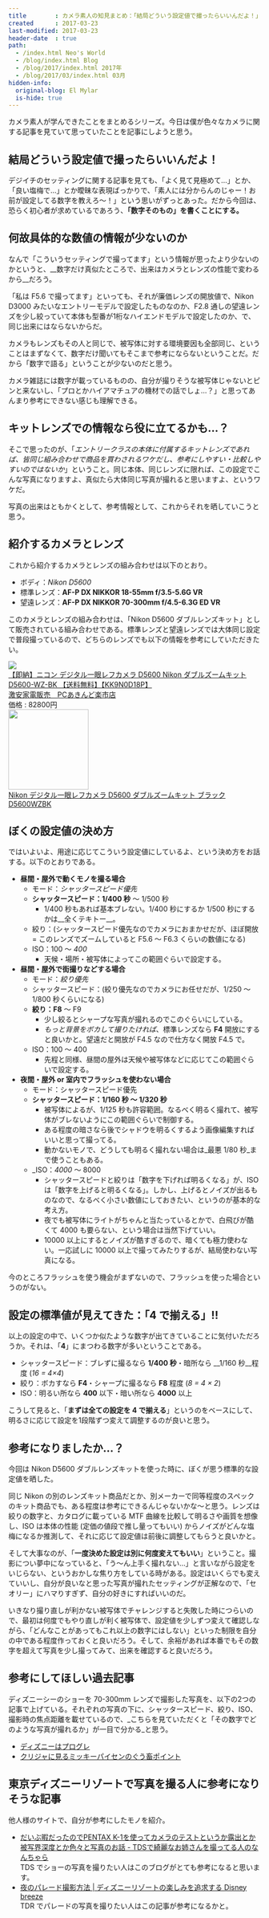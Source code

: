 ```yaml
---
title        : カメラ素人の知見まとめ：「結局どういう設定値で撮ったらいいんだよ！」という人のために、ぼくの設定値晒す
created      : 2017-03-23
last-modified: 2017-03-23
header-date  : true
path:
  - /index.html Neo's World
  - /blog/index.html Blog
  - /blog/2017/index.html 2017年
  - /blog/2017/03/index.html 03月
hidden-info:
  original-blog: El Mylar
  is-hide: true
---
```


カメラ素人が学んできたことをまとめるシリーズ。今日は僕が色々なカメラに関する記事を見ていて思っていたことを記事にしようと思う。

## 結局どういう設定値で撮ったらいいんだよ！

デジイチのセッティングに関する記事を見ても、「よく見て見極めて…」とか、「良い塩梅で…」とか曖昧な表現ばっかりで、「素人には分からんのじゃー！お前が設定してる数字を教えろ～！」という思いがずっとあった。だから今回は、恐らく初心者が求めているであろう、__「数字そのもの」を書くことにする。__

## 何故具体的な数値の情報が少ないのか

なんで「こういうセッティングで撮ってます」という情報が思ったより少ないのかというと、__数字だけ真似たところで、出来はカメラとレンズの性能で変わるから__だろう。

「私は F5.6 で撮ってます」といっても、それが廉価レンズの開放値で、Nikon D3000 みたいなエントリーモデルで設定したものなのか、F2.8 通しの望遠レンズを少し絞っていて本体も型番が1桁なハイエンドモデルで設定したのか、で、同じ出来にはならないからだ。

カメラもレンズもその人と同じで、被写体に対する環境要因も全部同じ、ということはまずなくて、数字だけ聞いてもそこまで参考にならないということだ。だから「数字で語る」ということが少ないのだと思う。

カメラ雑誌には数字が載っているものの、自分が撮りそうな被写体じゃないとピンと来ないし、「プロとかハイアマチュアの機材での話でしょ…？」と思ってあんまり参考にできない感じも理解できる。

## キットレンズでの情報なら役に立てるかも…？

そこで思ったのが、「_エントリークラスの本体に付属するキットレンズであれば、皆同じ組み合わせで商品を買わされるワケだし、参考にしやすい・比較しやすいのではないか_」ということ。同じ本体、同じレンズに限れば、この設定でこんな写真になりますよ、真似たら大体同じ写真が撮れると思いますよ、というワケだ。

写真の出来はともかくとして、参考情報として、これからそれを晒していこうと思う。

## 紹介するカメラとレンズ

これから紹介するカメラとレンズの組み合わせは以下のとおり。

- ボディ：_Nikon D5600_
- 標準レンズ：__AF-P DX NIKKOR 18-55mm f/3.5-5.6G VR__
- 望遠レンズ：__AF-P DX NIKKOR 70-300mm f/4.5-6.3G ED VR__

このカメラとレンズの組み合わせは、「Nikon D5600 ダブルレンズキット」として販売されている組み合わせである。標準レンズと望遠レンズでは大体同じ設定で普段撮っているので、どちらのレンズでも以下の情報を参考にしていただきたい。

<div class="ad-rakuten">
  <div class="ad-rakuten-image">
    <a href="https://hb.afl.rakuten.co.jp/hgc/g00pii82.waxyc3fd.g00pii82.waxyd2a1/?pc=https%3A%2F%2Fitem.rakuten.co.jp%2Fakindo%2Fd5600-wz-bk%2F&amp;m=http%3A%2F%2Fm.rakuten.co.jp%2Fakindo%2Fi%2F10154763%2F">
      <img src="https://thumbnail.image.rakuten.co.jp/@0_mall/akindo/cabinet/l20/d5600-wz-bk.jpg?_ex=128x128">
    </a>
  </div>
  <div class="ad-rakuten-info">
    <div class="ad-rakuten-title">
      <a href="https://hb.afl.rakuten.co.jp/hgc/g00pii82.waxyc3fd.g00pii82.waxyd2a1/?pc=https%3A%2F%2Fitem.rakuten.co.jp%2Fakindo%2Fd5600-wz-bk%2F&amp;m=http%3A%2F%2Fm.rakuten.co.jp%2Fakindo%2Fi%2F10154763%2F">【即納】ニコン デジタル一眼レフカメラ D5600 Nikon ダブルズームキット D5600-WZ-BK 【送料無料】【KK9N0D18P】</a>
    </div>
    <div class="ad-rakuten-shop">
      <a href="https://hb.afl.rakuten.co.jp/hgc/g00pii82.waxyc3fd.g00pii82.waxyd2a1/?pc=https%3A%2F%2Fwww.rakuten.co.jp%2Fakindo%2F&amp;m=http%3A%2F%2Fm.rakuten.co.jp%2Fakindo%2F">激安家電販売　PCあきんど楽市店</a>
    </div>
    <div class="ad-rakuten-price">価格 : 82800円</div>
  </div>
</div>

<div class="ad-amazon">
  <div class="ad-amazon-image">
    <a href="https://www.amazon.co.jp/dp/B01N0BC5TR?tag=neos21-22&amp;linkCode=osi&amp;th=1&amp;psc=1">
      <img src="https://m.media-amazon.com/images/I/4193aD3y-NL._SL160_.jpg" width="160" height="160">
    </a>
  </div>
  <div class="ad-amazon-info">
    <div class="ad-amazon-title">
      <a href="https://www.amazon.co.jp/dp/B01N0BC5TR?tag=neos21-22&amp;linkCode=osi&amp;th=1&amp;psc=1">Nikon デジタル一眼レフカメラ D5600 ダブルズームキット ブラック D5600WZBK</a>
    </div>
  </div>
</div>

## ぼくの設定値の決め方

ではいよいよ、用途に応じてこういう設定値にしているよ、という決め方をお話する。以下のとおりである。

- __昼間・屋外で動くモノを撮る場合__
  - モード：_シャッタースピード優先_
  - __シャッタースピード：1/400 秒__ ～ 1/500 秒
      - 1/400 秒もあれば基本ブレない。1/400 秒にするか 1/500 秒にするかは__全くテキトー__。
  - 絞り：(シャッタースピード優先なのでカメラにおまかせだが、ほぼ開放 = このレンズでズームしていると F5.6 ～ F6.3 くらいの数値になる)
  - ISO：100 ～ _400_
      - 天候・場所・被写体によってこの範囲ぐらいで設定する。
- __昼間・屋外で街撮りなどする場合__
  - モード：_絞り優先_
  - シャッタースピード：(絞り優先なのでカメラにお任せだが、1/250 ～ 1/800 秒くらいになる)
  - __絞り：F8__ ～ F9
      - 少し絞るとシャープな写真が撮れるのでこのぐらいにしている。
      - _もっと背景をボカして撮りたければ_、標準レンズなら __F4__ 開放にすると良いかと。望遠だと開放が F4.5 なので仕方なく開放 F4.5 で。
  - ISO：100 ～ 400
      - 先程と同様、昼間の屋外は天候や被写体などに応じてこの範囲ぐらいで設定する。
- __夜間・屋外 or 室内でフラッシュを使わない場合__
  - モード：シャッタースピード優先
  - __シャッタースピード：1/160 秒 ～ 1/320 秒__
      - 被写体によるが、1/125 秒も許容範囲。なるべく明るく撮れて、被写体がブレないようにこの範囲ぐらいで制御する。
      - ある程度の暗さなら後でシャドウを明るくするよう画像編集すればいいと思って撮ってる。
      - 動かないモノで、どうしても明るく撮れない場合は_最悪 1/80 秒_まで使うこともある。
  - _ISO：_4000_ ～ 8000
      - シャッタースピードと絞りは「数字を下げれば明るくなる」が、ISO は「数字を上げると明るくなる」。しかし、上げるとノイズが出るものなので、なるべく小さい数値にしておきたい、というのが基本的な考え方。
      - 夜でも被写体にライトがちゃんと当たっているとかで、白飛びが酷くて 4000 も要らない、という場合は当然下げていい。
      - 10000 以上にするとノイズが酷すぎるので、暗くても極力使わない。一応試しに 10000 以上で撮ってみたりするが、結局使わない写真になる。

今のところフラッシュを使う機会がまずないので、フラッシュを使った場合というのがない。

## 設定の標準値が見えてきた：「4 で揃える」!!

以上の設定の中で、いくつか似たような数字が出てきていることに気付いただろうか。それは、「__4__」にまつわる数字が多いということである。

- シャッタースピード：ブレずに撮るなら __1/400 秒__・暗所なら __1/160 秒__程度 (_16 = 4×4_)
- 絞り：ボカすなら __F4__・シャープに撮るなら __F8__ 程度 (_8 = 4 × 2_)
- ISO：明るい所なら __400__ 以下・暗い所なら __4000__ 以上

こうして見ると、「__まずは全ての設定を 4 で揃える__」というのをベースにして、明るさに応じて設定を1段階ずつ変えて調整するのが良いと思う。

## 参考になりましたか…？

今回は Nikon D5600 ダブルレンズキットを使った時に、ぼくが思う標準的な設定値を晒した。

同じ Nikon の別のレンズキット商品だとか、別メーカーで同等程度のスペックのキット商品でも、ある程度は参考にできるんじゃないかな～と思う。レンズは絞りの数字と、カタログに載っている MTF 曲線を比較して明るさや画質を想像し、ISO は本体の性能 (定価の値段で推し量ってもいい) からノイズがどんな塩梅になるか推測して、それに応じて設定値は前後に調整してもらうと良いかと。

そして大事なのが、「__一度決めた設定は別に何度変えてもいい__」ということ。撮影につい夢中になっていると、「う～ん上手く撮れない…」と言いながら設定をいじらない、というおかしな焦り方をしている時がある。設定はいくらでも変えていいし、自分が良いなと思った写真が撮れたセッティングが正解なので、「セオリー」にハマりすぎず、自分の好きにすればいいのだ。

いきなり撮り直しが利かない被写体でチャレンジすると失敗した時につらいので、最初は何度でもやり直しが利く被写体で、設定値を少しずつ変えて確認しながら、「どんなことがあってもこれ以上の数字にはしない」といった制限を自分の中である程度作っておくと良いだろう。そして、余裕があれば本番でもその数字を超えて写真を少し撮ってみて、出来を確認すると良いだろう。

## 参考にしてほしい過去記事

ディズニーシーのショーを 70-300mm レンズで撮影した写真を、以下の2つの記事で上げている。それぞれの写真の下に、シャッタースピード、絞り、ISO、撮影時の焦点距離を載せているので、_こちらを見ていただくと「その数字でどのような写真が撮れるか」が一目で分かる_と思う。

- [ディズニーはプログレ](/blog/2017/02/11-01.html)
- [クリジャに見るミッキーパイセンのぐう畜ポイント](/blog/2017/02/12-01.html)

## 東京ディズニーリゾートで写真を撮る人に参考になりそうな記事

他人様のサイトで、自分が参考にしたモノを紹介。

- [だいぶ暇だったのでPENTAX K-1を使ってカメラのテストというか露出とか被写界深度とか色々と写真のお話 - TDSで綺麗なお姉さんを撮ってる人のなんちゃら](https://tdstdlphotobook.blogspot.jp/2016/12/pentax-k-1.html)  
  TDS でショーの写真を撮りたい人はこのブログがとても参考になると思います。
- [夜のパレード撮影方法 | ディズニーリゾートの楽しみを追求する Disney breeze](http://www.disney-b.com/shoot/)  
  TDR でパレードの写真を撮りたい人はこの記事が参考になるかと。
